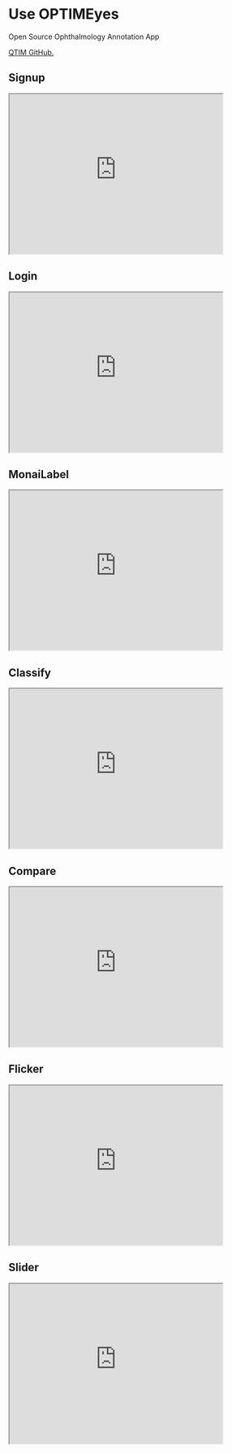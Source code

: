 # Use OPTIMEyes

Open Source Ophthalmology Annotation App

[QTIM GitHub.](https://github.com/QTIM-Lab/OPTIMEyes)

## Signup

<iframe width="420" height="315" src="https://www.youtube.com/embed/ZhmR0Me0Z34?si=cnyEJTIL1shzdjbj">
</iframe>

## Login
<iframe width="420" height="315" src="https://www.youtube.com/embed/w8pNBqcXC-k?si=K9d3D81y5g5V6Sy1">
</iframe>

## MonaiLabel
<iframe width="420" height="315" src="https://www.youtube.com/embed/J12VxOWivWM?si=2ALR7G9q1adRUHRT">
</iframe>

## Classify
<iframe width="420" height="315" src="https://www.youtube.com/embed/LsUm5UGd4dg?si=w8JDy4W_47D0ZiWm">
</iframe>

## Compare
<iframe width="420" height="315" src="https://www.youtube.com/embed/we0ZvIsEKgk?si=ticlayJ4-yJxrPZc">
</iframe>

## Flicker
<iframe width="420" height="315" src="https://www.youtube.com/embed/vH4WA_gEh3s?si=dYd0_dw7ZKCW542y">
</iframe>

## Slider
<iframe width="420" height="315" src="https://www.youtube.com/embed/OHr3_OASoZk?si=bE519ohoWkZkjsy7">
</iframe>